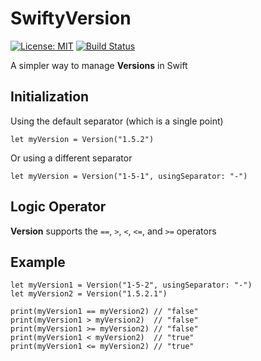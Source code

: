 # SwiftyVersion 
[![License: MIT](https://img.shields.io/badge/License-MIT-yellow.svg)](https://opensource.org/licenses/MIT) [![Build Status](https://travis-ci.org/dcordero/SwiftyVersion.svg?branch=master)](https://travis-ci.org/dcordero/SwiftyVersion)

A simpler way to manage **Versions** in Swift

## Initialization

Using the default separator (which is a single point)
```
let myVersion = Version("1.5.2")
```

Or using a different separator
```
let myVersion = Version("1-5-1", usingSeparator: "-")
```

## Logic Operator

**Version** supports the ```==```, ```>```, ```<```, ```<=```, and ```>=``` operators


## Example

```
let myVersion1 = Version("1-5-2", usingSeparator: "-")
let myVersion2 = Version("1.5.2.1")

print(myVersion1 == myVersion2) // "false"
print(myVersion1 > myVersion2)  // "false"
print(myVersion1 >= myVersion2) // "false"
print(myVersion1 < myVersion2)  // "true"
print(myVersion1 <= myVersion2) // "true"
```
